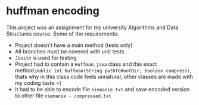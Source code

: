 # huffman encoding
This project was an assignment for my university Algorithms and Data Structures course.
Some of the requirements:
- Project doesn't have a main method (tests only)
- All branches must be covered with unit tests
- `JUnit4` is used for testing
- Project had to contain a `Huffman.java` class and this exact method:`public int huffman(String pathToRootDir, boolean compress)`, thats why in this class code feels unnatural, other classes are made with my coding taste =)
- It had to be able to encode file `niemanie.txt` and save encoded version to other file `niemanie - compressed.txt`
